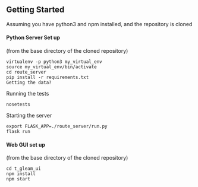 ## Getting Started

Assuming you have python3 and npm installed, and the repository is cloned

#### Python Server Set up
(from the base directory of the cloned repository)

```
virtualenv -p python3 my_virtual_env  
source my_virtual_env/bin/activate
cd route_server
pip install -r requirements.txt
Getting the data?
```

Running the tests
```
nosetests
```

Starting the server
```
export FLASK_APP=./route_server/run.py
flask run
```

#### Web GUI set up
(from the base directory of the cloned repository)

```
cd t_gleam_ui
npm install
npm start
```
